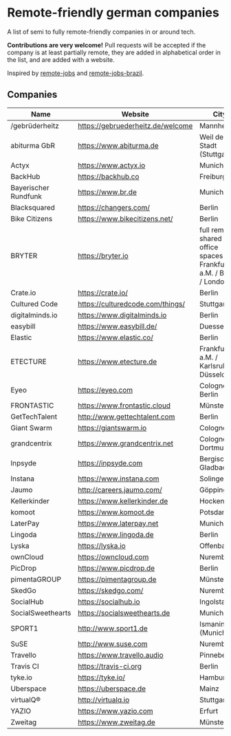 # Remote-friendly german companies

A list of semi to fully remote-friendly companies in or around tech.

**Contributions are very welcome!** Pull requests will be accepted if the
company is at least partially remote, they are added in alphabetical order in
the list, and are added with a website.

Inspired by [remote-jobs](https://github.com/jessicard/remote-jobs) and
[remote-jobs-brazil](https://github.com/lerrua/remote-jobs-brazil).

## Companies

Name | Website | City
---- | ------- | ----
/gebrüderheitz | https://gebruederheitz.de/welcome | Mannheim
abiturma GbR | https://www.abiturma.de | Weil der Stadt (Stuttgart)
Actyx | https://www.actyx.io | Munich
BackHub | https://backhub.co | Freiburg
Bayerischer Rundfunk | https://www.br.de | Munich
Blacksquared | https://changers.com/ | Berlin
Bike Citizens | https://www.bikecitizens.net/ | Berlin
BRYTER | https://bryter.io | full remote, shared office spaces in Frankfurt a.M. / Berlin / London
Crate.io | https://crate.io/ | Berlin
Cultured Code | https://culturedcode.com/things/ | Stuttgart
digitalminds.io | https://www.digitalminds.io | Berlin
easybill | https://www.easybill.de/ | Duesseldorf
Elastic | https://www.elastic.co/ | Berlin
ETECTURE | https://www.etecture.de | Frankfurt a.M. / Karlsruhe / Düsseldorf
Eyeo | https://eyeo.com | Cologne / Berlin
FRONTASTIC | https://www.frontastic.cloud | Münster
GetTechTalent | http://www.gettechtalent.com | Berlin
Giant Swarm | https://giantswarm.io | Cologne
grandcentrix | https://www.grandcentrix.net | Cologne / Dortmund
Inpsyde | https://inpsyde.com | Bergisch Gladbach
Instana | https://www.instana.com | Solingen
Jaumo | http://careers.jaumo.com/ | Göppingen
Kellerkinder | https://www.kellerkinder.de | Hockenheim
komoot | https://www.komoot.de | Potsdam
LaterPay | https://www.laterpay.net | Munich
Lingoda | https://www.lingoda.de | Berlin
Lyska | https://lyska.io | Offenbach
ownCloud | https://owncloud.com | Nuremberg
PicDrop | https://www.picdrop.de | Berlin
pimentaGROUP | https://pimentagroup.de | Münster
SkedGo | https://skedgo.com/ | Nuremberg
SocialHub | https://socialhub.io | Ingolstadt
SocialSweethearts | https://socialsweethearts.de | Munich
SPORT1 | http://www.sport1.de | Ismaning (Munich)
SuSE | http://www.suse.com | Nuremberg
Travello | https://www.travello.audio | Pinneberg
Travis CI | https://travis-ci.org | Berlin
tyke.io | https://tyke.io/ | Hamburg
Uberspace | https://uberspace.de | Mainz
virtualQ® | http://virtualq.io | Stuttgart
YAZIO | https://www.yazio.com | Erfurt
Zweitag | https://www.zweitag.de | Münster
